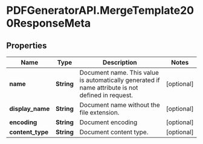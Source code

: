 # PDFGeneratorAPI.MergeTemplate200ResponseMeta

## Properties

Name | Type | Description | Notes
------------ | ------------- | ------------- | -------------
**name** | **String** | Document name. This value is automatically generated if name attribute is not defined in request. | [optional] 
**display_name** | **String** | Document name without the file extension. | [optional] 
**encoding** | **String** | Document encoding | [optional] 
**content_type** | **String** | Document content type. | [optional] 


